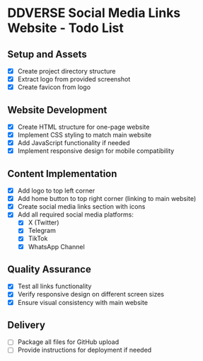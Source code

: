 # DDVERSE Social Media Links Website - Todo List

## Setup and Assets
- [x] Create project directory structure
- [x] Extract logo from provided screenshot
- [x] Create favicon from logo

## Website Development
- [x] Create HTML structure for one-page website
- [x] Implement CSS styling to match main website
- [x] Add JavaScript functionality if needed
- [x] Implement responsive design for mobile compatibility

## Content Implementation
- [x] Add logo to top left corner
- [x] Add home button to top right corner (linking to main website)
- [x] Create social media links section with icons
- [x] Add all required social media platforms:
  - [x] X (Twitter)
  - [x] Telegram
  - [x] TikTok
  - [x] WhatsApp Channel

## Quality Assurance
- [x] Test all links functionality
- [x] Verify responsive design on different screen sizes
- [x] Ensure visual consistency with main website

## Delivery
- [ ] Package all files for GitHub upload
- [ ] Provide instructions for deployment if needed
